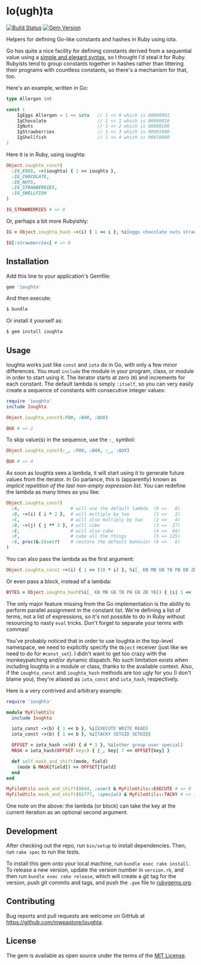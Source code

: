 # Io(ugh)ta

[![Build Status](https://travis-ci.org/mwpastore/ioughta.svg?branch=master)](https://travis-ci.org/mwpastore/ioughta)
[![Gem Version](https://badge.fury.io/rb/ioughta.svg)](https://badge.fury.io/rb/ioughta)

Helpers for defining Go-like constants and hashes in Ruby using iota.

Go has quite a nice facility for defining constants derived from a sequential
value using a [simple and elegant syntax][1], so I thought I'd steal it for
Ruby. Rubyists tend to group constants together in hashes rather than littering
their programs with countless constants, so there's a mechanism for that, too.

Here's an example, written in Go:

```go
type Allergen int

const (
    IgEggs Allergen = 1 << iota   // 1 << 0 which is 00000001
    IgChocolate                   // 1 << 1 which is 00000010
    IgNuts                        // 1 << 2 which is 00000100
    IgStrawberries                // 1 << 3 which is 00001000
    IgShellfish                   // 1 << 4 which is 00010000
)
```

Here it is in Ruby, using ioughta:

```ruby
Object.ioughta_const(
  :IG_EGGS, ->(ioughta) { 1 << ioughta },
  :IG_CHOCOLATE,
  :IG_NUTS,
  :IG_STRAWBERRIES,
  :IG_SHELLFISH
)

IG_STRAWBERRIES # => 8
```

Or, perhaps a bit more Rubyishly:

```ruby
IG = Object.ioughta_hash ->(i) { 1 << i }, %i[eggs chocolate nuts strawberries shellfish]

IG[:strawberries] # => 8
```

## Installation

Add this line to your application's Gemfile:

```ruby
gem 'ioughta'
```

And then execute:

```sh
$ bundle
```

Or install it yourself as:

```sh
$ gem install ioughta
```

## Usage

Ioughta works just like `const` and `iota` do in Go, with only a few minor
differences. You must `include` the module in your program, class, or module in
order to start using it. The iterator starts at zero (`0`) and increments for
each constant. The default lambda is simply `:itself`, so you can very easily
create a sequence of constants with consecutive integer values:

```ruby
require 'ioughta'
include Ioughta

Object.ioughta_const(:FOO, :BAR, :QUX)

QUX # => 2
```

To skip value(s) in the sequence, use the `:_` symbol:

```ruby
Object.ioughta_const(:_, :FOO, :BAR, :_, :QUX)

QUX # => 4
```

As soon as Ioughta sees a lambda, it will start using it to generate future
values from the iterator. In Go parlance, this is (apparently) known as
*implicit repetition of the last non-empty expression list*. You can redefine
the lambda as many times as you like:

```ruby
Object.ioughta_const(
  :A,                   # will use the default lambda  (0 =>   0)
  :B, ->(i) { i * 2 },  # will multiply by two         (1 =>   2)
  :C,                   # will also multiply by two    (2 =>   4)
  :D, ->(j) { j ** 3 }, # will cube                    (3 =>  27)
  :E,                   # will also cube               (4 =>  64)
  :F,                   # cube all the things          (5 => 125)
  :G, proc(&:itself)    # restore the default behavior (6 =>   6)
)
```

You can also pass the lambda as the first argument:

```ruby
Object.ioughta_const ->(i) { 1 << (10 * i) }, %i[_ KB MB GB TB PB EB ZB YB]
```

Or even pass a block, instead of a lambda:

```ruby
BYTES = Object.ioughta_hash(%i[_ KB MB GB TB PB EB ZB YB]) { |i| 1 << (10 * i) }
```

The only major feature missing from the Go implementation is the ability to
perform parallel assignment in the constant list. We're defining a list of
terms, not a list of expressions, so it's not possible to do in Ruby without
resourcing to nasty `eval` tricks. Don't forget to separate your terms with
commas!

You've probably noticed that in order to use Ioughta in the top-level
namespace, we need to explicitly specify the `Object` receiver (just like we
need to do for `#const_set`). I didn't want to get too crazy with the
monkeypatching and/or dynamic dispatch. No such limitation exists when
including Ioughta in a module or class, thanks to the available context. Also,
if the `ioughta_const` and `ioughta_hash` methods are too ugly for you (I don't
blame you), they're aliased as `iota_const` and `iota_hash`, respectively.

Here is a very contrived and arbitrary example:

```ruby
require 'ioughta'

module MyFileUtils
  include Ioughta

  iota_const ->(b) { 1 << b }, %i[EXECUTE WRITE READ]
  iota_const ->(b) { 1 << b }, %i[TACKY SETGID SETUID]

  OFFSET = iota_hash ->(d) { d * 3 }, %i[other group user special]
  MASK = iota_hash(OFFSET.keys) { |_, key| 7 << OFFSET[key] }

  def self.mask_and_shift(mode, field)
    (mode & MASK[field]) >> OFFSET[field]
  end
end

MyFileUtils.mask_and_shift(0644, :user) & MyFileUtils::EXECUTE # => 0
MyFileUtils.mask_and_shift(01777, :special) & MyFileUtils::TACKY # => 1
```

One note on the above: the lambda (or block) can take the key at the current
iteration as an optional second argument.

## Development

After checking out the repo, run `bin/setup` to install dependencies. Then, run
`rake spec` to run the tests.

To install this gem onto your local machine, run `bundle exec rake install`. To
release a new version, update the version number in `version.rb`, and then run
`bundle exec rake release`, which will create a git tag for the version, push
git commits and tags, and push the `.gem` file to
[rubygems.org](https://rubygems.org).

## Contributing

Bug reports and pull requests are welcome on GitHub at
https://github.com/mwpastore/ioughta.

## License

The gem is available as open source under the terms of the [MIT
License](http://opensource.org/licenses/MIT).

[1]: https://splice.com/blog/iota-elegant-constants-golang/
